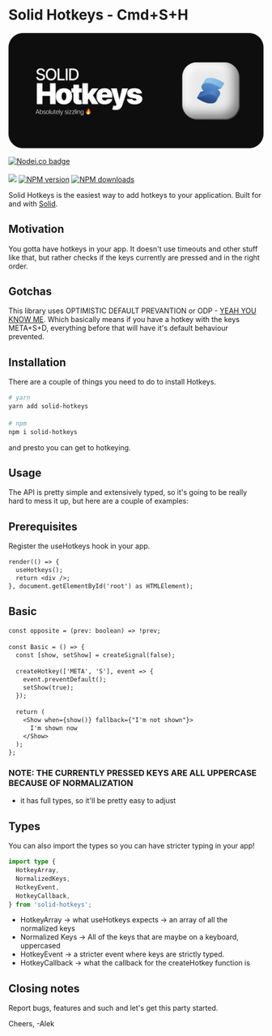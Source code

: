 # Solid Hotkeys - Cmd+S+H

[![Solid Hotkeys Banner](https://raw.githubusercontent.com/alekangelov/solid-hotkeys/main/hotkeys-banner.png)](https://alekangelov.github.io/solid-hotkeys)

<span class="badge-nodeico"><a href="https://www.npmjs.com/package/solid-hotkeys" title="Nodei.co badge"><img src="https://nodei.co/npm/solid-hotkeys.png?downloads=true&compact=true&height=2" alt="Nodei.co badge" /></a></span>
<br class="badge-separator" />
<br class="badge-separator" />
<span class="badge-shields"><img src="https://img.shields.io/badge/bundle-~2kb-teal.svg" /></span>
<span class="badge-npmversion"><a href="https://npmjs.org/package/solid-hotkeys" title="View this project on NPM"><img src="https://img.shields.io/npm/v/solid-hotkeys.svg" alt="NPM version" /></a></span>
<span class="badge-npmdownloads"><a href="https://npmjs.org/package/solid-hotkeys" title="View this project on NPM"><img src="https://img.shields.io/npm/dm/solid-hotkeys.svg" alt="NPM downloads" /></a></span>

Solid Hotkeys is the easiest way to add hotkeys to your application.
Built for and with [Solid](https://github.com/solidjs/solid).

## Motivation

You gotta have hotkeys in your app. It doesn't use timeouts and other stuff like that, but rather checks if the keys currently are pressed and in the right order.

## Gotchas

This library uses OPTIMISTIC DEFAULT PREVANTION or ODP - [YEAH YOU KNOW ME](https://www.youtube.com/watch?v=idx3GSL2KWs). Which basically means if you have a hotkey with the keys META+S+D, everything before that will have it's default behaviour prevented.

## Installation

There are a couple of things you need to do to install Hotkeys.

```bash
# yarn
yarn add solid-hotkeys

# npm
npm i solid-hotkeys
```

and presto you can get to hotkeying.

## Usage

The API is pretty simple and extensively typed, so it's going to be really hard to mess it up, but here are a couple of examples:

## Prerequisites

Register the useHotkeys hook in your app.

```tsx
render(() => {
  useHotkeys();
  return <div />;
}, document.getElementById('root') as HTMLElement);
```

## Basic

```tsx
const opposite = (prev: boolean) => !prev;

const Basic = () => {
  const [show, setShow] = createSignal(false);

  createHotkey(['META', 'S'], event => {
    event.preventDefault();
    setShow(true);
  });

  return (
    <Show when={show()} fallback={"I'm not shown"}>
      I'm shown now
    </Show>
  );
};
```

### NOTE: THE CURRENTLY PRESSED KEYS ARE ALL UPPERCASE BECAUSE OF NORMALIZATION

- it has full types, so it'll be pretty easy to adjust

## Types

You can also import the types so you can have stricter typing in your app!

```ts
import type {
  HotkeyArray,
  NormalizedKeys,
  HotkeyEvent,
  HotkeyCallback,
} from 'solid-hotkeys';
```

- HotkeyArray -> what useHotkeys expects -> an array of all the normalized keys
- Normalized Keys -> All of the keys that are maybe on a keyboard, uppercased
- HotkeyEvent -> a stricter event where keys are strictly typed.
- HotkeyCallback -> what the callback for the createHotkey function is

## Closing notes

Report bugs, features and such and let's get this party started.

Cheers,
-Alek
